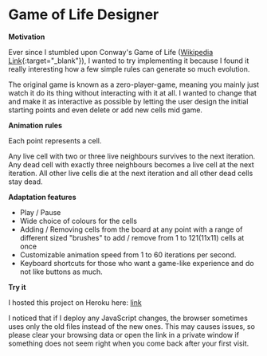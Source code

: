 # Game of Life Designer

**Motivation**

Ever since I stumbled upon Conway's Game of Life ([Wikipedia Link](https://en.wikipedia.org/wiki/Conway%27s_Game_of_Life){:target="_blank"}), I wanted to try implementing it because I found it really interesting how a few simple rules can generate so much evolution.

The original game is known as a zero-player-game, meaning you mainly just watch it do its thing without interacting with it at all.
I wanted to change that and make it as interactive as possible by letting the user design the initial starting points and even delete or add new cells mid game.


**Animation rules**

Each point represents a cell.

Any live cell with two or three live neighbours survives to the next iteration.
Any dead cell with exactly three neighbours becomes a live cell at the next iteration.
All other live cells die at the next iteration and all other dead cells stay dead.


**Adaptation features**

* Play / Pause
* Wide choice of colours for the cells
* Adding / Removing cells from the board at any point with a range of different sized "brushes" to add / remove from 1 to 121(11x11) cells at once
* Customizable animation speed from 1 to 60 iterations per second. 
* Keyboard shortcuts for those who want a game-like experience and do not like buttons as much.


**Try it**

I hosted this project on Heroku here: [link](https://game-of-life-designer.herokuapp.com/)

I noticed that if I deploy any JavaScript changes, the browser sometimes uses only the old files instead of the new ones. This may causes issues, so please clear your browsing data or open the link in a private window if something does not seem right when you come back after your first visit.